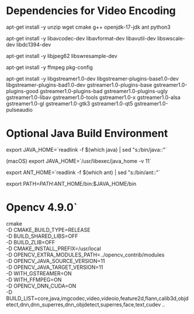 # Dependencies for Video Encoding
apt-get install -y unzip wget cmake g++ openjdk-17-jdk ant python3

apt-get install -y libavcodec-dev libavformat-dev libavutil-dev libswscale-dev libdc1394-dev

apt-get install -y libjpeg62 libswresample-dev 

apt-get install -y ffmpeg pkg-config

apt-get install -y libgstreamer1.0-dev libgstreamer-plugins-base1.0-dev libgstreamer-plugins-bad1.0-dev gstreamer1.0-plugins-base gstreamer1.0-plugins-good gstreamer1.0-plugins-bad gstreamer1.0-plugins-ugly gstreamer1.0-libav gstreamer1.0-tools gstreamer1.0-x gstreamer1.0-alsa gstreamer1.0-gl gstreamer1.0-gtk3 gstreamer1.0-qt5 gstreamer1.0-pulseaudio

# Optional Java Build Environment

export JAVA_HOME=\`readlink -f $(which java) | sed "s:/bin/java::"\`

(macOS) export JAVA_HOME=\`/usr/libexec/java_home -v 11\`

export ANT_HOME=\`readlink -f $(which ant) | sed "s:/bin/ant::"\`

export PATH=$PATH:$ANT_HOME/bin:$JAVA_HOME/bin

# Opencv 4.9.0`

cmake \
-D CMAKE_BUILD_TYPE=RELEASE \
-D BUILD_SHARED_LIBS=OFF \
-D BUILD_ZLIB=OFF \
-D CMAKE_INSTALL_PREFIX=/usr/local \
-D OPENCV_EXTRA_MODULES_PATH=../opencv_contrib/modules \
-D OPENCV_JAVA_SOURCE_VERSION=11 \
-D OPENCV_JAVA_TARGET_VERSION=11 \
-D WITH_GSTREAMER=ON \
-D WITH_FFMPEG=ON \
-D OPENCV_DNN_CUDA=ON \
-D BUILD_LIST=core,java,imgcodec,video,videoio,feature2d,flann,calib3d,objdetect,dnn,dnn_superres,dnn_objdetect,superres,face,text,cudev .. 

